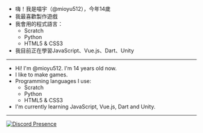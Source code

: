 - 嗨！我是喵宇（@mioyu512），今年14歲
- 我最喜歡製作遊戲
- 我會用的程式語言：
  - Scratch
  - Python
  - HTML5 & CSS3
- 我目前正在學習JavaScript、Vue.js、Dart、Unity

---

- Hi! I'm @mioyu512. I'm 14 years old now.
- I like to make games.
- Programming languages I use:
  - Scratch
  - Python
  - HTML5 & CSS3
- I'm currently learning JavaScript, Vue.js, Dart and Unity.

---

[![Discord Presence](https://lanyard.cnrad.dev/api/972689581579313192)](https://discord.com/users/972689581579313192)
